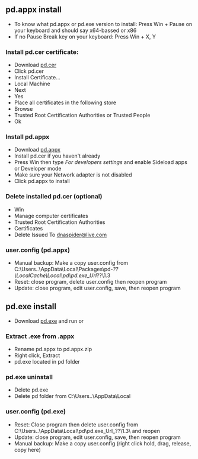 ## pd.appx install
* To know what pd.appx or pd.exe version to install: Press Win + Pause on your keyboard and should say x64-bassed or x86<br>
* If no Pause Break key on your keyboard: Press Win + X, Y
### Install pd.cer certificate:
* Download [pd.cer](https://github.com/dnaspider/PD/releases/download/v1.3.4/pd.cer "pd.appx certificate")
* Click pd.cer<br>
* Install Certificate…<br>
* Local Machine<br>
* Next<br>
* Yes<br>
* Place all certificates in the following store<br>
* Browse<br>
* Trusted Root Certification Authorities or Trusted People<br>
* Ok<br>
### Install pd.appx
* Download [pd.appx](https://github.com/dnaspider/PD/releases "pd.appx")<br>
* Install pd.cer if you haven't already<br>
* Press Win then type _For developers settings_ and enable Sideload apps or Developer mode<br>
* Make sure your Network adapter is not disabled<br>
* Click pd.appx to install<br>
### Delete installed pd.cer (optional)
* Win<br>
* Manage computer certificates<br>
* Trusted Root Certification Authorities<br>
* Certificates<br>
* Delete Issued To dnaspider@live.com<br>
### user.config (pd.appx)
* Manual backup: Make a copy user.config from C:\Users\..\AppData\Local\Packages\pd-_??\LocalCache\Local\pd\pd.exe_Url_??\1.3<br>
* Reset: close program, delete user.config then reopen program<br>
* Update: close program, edit user.config, save, then reopen program<br>
## pd.exe install
* Download [pd.exe](https://github.com/dnaspider/PD/releases/ "pd.exe") and run or
### Extract .exe from .appx
* Rename pd.appx to pd.appx.zip<br>
* Right click, Extract<br>
* pd.exe located in pd folder<br>
### pd.exe uninstall
* Delete pd.exe
* Delete pd folder from C:\Users\..\AppData\Local
### user.config (pd.exe)
* Reset: Close program then delete user.config from C:\Users\..\AppData\Local\pd\pd.exe_Url_??\1.3\ and reopen<br>
* Update: close program, edit user.config, save, then reopen program
* Manual backup: Make a copy user.config (right click hold, drag, release, copy here)